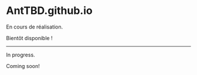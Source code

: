# AntTBD.github.io

En cours de réalisation.

Bientôt disponible !

--------------------------

In progress.

Coming soon!
